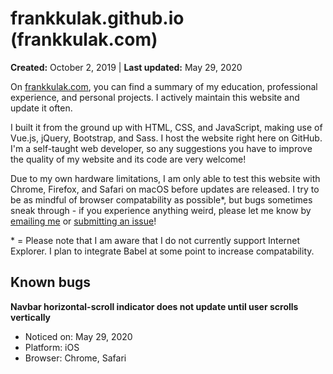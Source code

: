 # frankkulak.github.io (frankkulak.com)

**Created:** October 2, 2019 | **Last updated:** May 29, 2020

On [frankkulak.com](https://frankkulak.com), you can find a summary of my education, professional experience, and personal projects. I actively maintain this website and update it often.

I built it from the ground up with HTML, CSS, and JavaScript, making use of Vue.js, jQuery, Bootstrap, and Sass. I host the website right here on GitHub. I'm a self-taught web developer, so any suggestions you have to improve the quality of my website and its code are very welcome!

Due to my own hardware limitations, I am only able to test this website with Chrome, Firefox, and Safari on macOS before updates are released. I try to be as mindful of browser compatability as possible\*, but bugs sometimes sneak through - if you experience anything weird, please let me know by [emailing me](mailto:me@frankkulak.com) or [submitting an issue](https://github.com/frankkulak/frankkulak.github.io/issues)!

\* = Please note that I am aware that I do not currently support Internet Explorer. I plan to integrate Babel at some point to increase compatability.

## Known bugs

**Navbar horizontal-scroll indicator does not update until user scrolls vertically**
- Noticed on: May 29, 2020
- Platform: iOS
- Browser: Chrome, Safari
